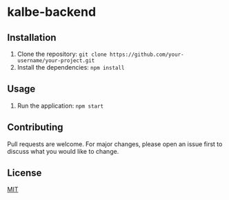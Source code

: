 # kalbe-backend

   ## Installation
   1. Clone the repository: `git clone https://github.com/your-username/your-project.git`
   2. Install the dependencies: `npm install`

   ## Usage
   1. Run the application: `npm start`

   ## Contributing
   Pull requests are welcome. For major changes, please open an issue first to discuss what you would like to change.

   ## License
   [MIT](https://choosealicense.com/licenses/mit/)
